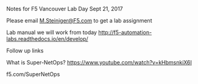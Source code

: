 Notes for F5 Vancouver Lab Day
Sept 21, 2017

Please email M.Steiniger@F5.com to get a lab assignment

Lab manual we will work from today
http://f5-automation-labs.readthedocs.io/en/develop/

Follow up links

What is Super-NetOps?
https://www.youtube.com/watch?v=kHbmsnkiX6I

f5.com/SuperNetOps
